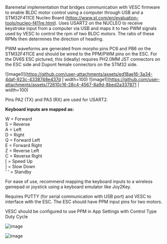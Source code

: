 Baremetal implementation that bridges communication with VESC firmware to enable BLDC motor control using a computer through USB and a STM32F411CE Nucleo Board (https://www.st.com/en/evaluation-tools/nucleo-f411re.html). Uses USART2 on the NUCLEO to receive keystroke input from a computer via USB and maps it to two PWM signals used by VESC to control the rpm of two BLDC motors. The ratio of these RPMs then determines the direction of heading.

PWM waveforms are generated from morpho pins PC6 and PB6 on the STM32F411CE and should be wired to the PPM/PWM pins on the ESC. For the DV6S ESC pictured, this (ideally) requires PH2.0MM JST connectors on the ESC side and Dupont female connectors on the STM32 side.

![image0](https://github.com/user-attachments/assets/ed18ae16-3a34-4daf-923c-4338748e437d | width=100)
![image1](https://github.com/user-attachments/assets/72610c16-28c4-4567-8a9d-8bed2a337871 | width=100)

Pins PA2 (TX) and PA3 (RX) are used for USART2.

**Keyboard inputs are mapped as:**  

W = Forward  
S = Reverse  
A = Left  
D = Right  
Q = Forward Left  
E = Forward Right  
Z = Reverse Left  
C = Reverse Right  
[ = Speed Up  
] = Slow Down  
' ' = Standby  

For ease of use, recommend mapping the keyboard inputs to a wireless gamepad or joystick using a keyboard emulator like Joy2Key.

Requires PUTTY (for serial communication with USB port) and VESC to interface with the ESC. The ESC should have PPM input pins for two motors.

VESC should be configured to use PPM in App Settings with Control Type Duty Cycle

![image](https://github.com/user-attachments/assets/301c3701-9792-4ffe-94b8-05894c9145e6)

![image](https://github.com/user-attachments/assets/059bc42d-0e93-4d84-8005-6cdc22be5d67)

